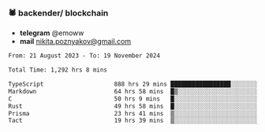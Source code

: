 ### 🕷 backender/ blockchain
- **telegram** @emoww
- **mail** nikita.poznyakov@gmail.com

<!--START_SECTION:waka-->

```txt
From: 21 August 2023 - To: 19 November 2024

Total Time: 1,292 hrs 8 mins

TypeScript                    888 hrs 29 mins █████████████████░░░░░░░░   68.50 %
Markdown                      64 hrs 58 mins  █▒░░░░░░░░░░░░░░░░░░░░░░░   05.01 %
C                             50 hrs 9 mins   █░░░░░░░░░░░░░░░░░░░░░░░░   03.87 %
Rust                          49 hrs 58 mins  █░░░░░░░░░░░░░░░░░░░░░░░░   03.85 %
Prisma                        23 hrs 41 mins  ▒░░░░░░░░░░░░░░░░░░░░░░░░   01.83 %
Tact                          19 hrs 39 mins  ▒░░░░░░░░░░░░░░░░░░░░░░░░   01.52 %
```

<!--END_SECTION:waka-->




